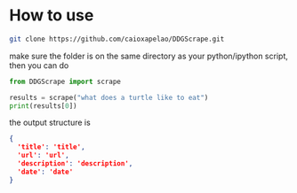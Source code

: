 # How to use
```Bash
git clone https://github.com/caioxapelao/DDGScrape.git
```
make sure the folder is on the same directory as your python/ipython script, then you can do
```Python
from DDGScrape import scrape

results = scrape("what does a turtle like to eat")
print(results[0])
```
the output structure is
```JSON
{
  'title': 'title',
  'url': 'url',
  'description': 'description',
  'date': 'date'
}
```
